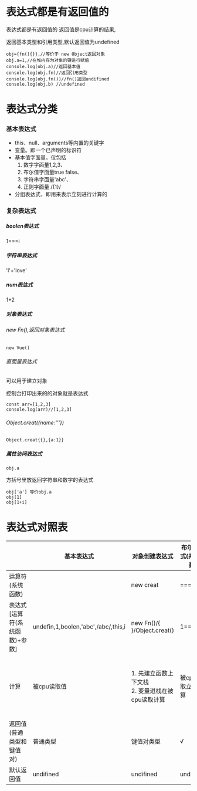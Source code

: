 
# 表达式都是有返回值的

表达式都是有返回值的 返回值是cpu计算的结果,

返回基本类型和引用类型,默认返回值为undefined

```
obj={fn(){}},//等价于 new Object返回对象
obj.a=1,//在堆内存为对象的键进行赋值
console.log(obj.a)//返回基本值
console.log(obj.fn)//返回引用类型
console.log(obj.fn())//fn()返回undifined
console.log(obj.b) //undefined

```

# 表达式分类
### 基本表达式

* this、null、arguments等内置的关键字
* 变量。即一个已声明的标识符
* 基本值字面量。仅包括
  1. 数字字面量1,2,3、
  2. 布尔值字面量true false、
  3. 字符串字面量'abc'、
  4. 正则字面量 /{1}/
* 分组表达式，即用来表示立刻进行计算的

### 复杂表达式

##### boolen表达式

  1===i

##### 字符串表达式 

'i'+'love'

##### num表达式

1+2

##### 对象表达式

###### new Fn(),返回对象表达式

```
new Vue()
```
###### 直面量表达式 

可以用于建立对象

控制台打印出来的的对象就是表达式

```
const arr=[1,2,3]
console.log(arr)//[1,2,3]
```


###### Object.creat({name:'''})

```
Object.creat{{},{a:1}}
```


##### 属性访问表达式

```
obj.a
```
方括号里放返回字符串和数字的表达式
```
obj['a'] 等价obj.a
obj[1]
obj[1+i]
```

# 表达式对照表

||基本表达式| 对象创建表达式 |布尔表达式(系统函数)|对象键值访问表达式|函数声明表达式|函数运行表达式|
|---|---|---|---|---|---|---|
|运算符(系统函数)|  | new  creat | === | . | function |( )|
|表达式[运算符(系统函数)+参数]|undefin,1,boolen,'abc',/abc/,this,i|new Fn()/{ }/Object.creat()|1===2|obj.a|function fn( ){ }|fn(1)|
|计算|被cpu读取值|1. 先建立函数上下文栈<br />2. 变量进栈在被cpu读取计算|被cpu读取立刻计算|被cpu读取计算|被cpu读取计算|1. 先建立函数上下文栈<br />2. 变量进栈在被cpu读取计算|
|返回值(普通类型和键值对)|普通类型|键值对类型|√|√|√|√|
|默认返回值|undifined|undifined|undifined|undifined|undifined|undifined|



